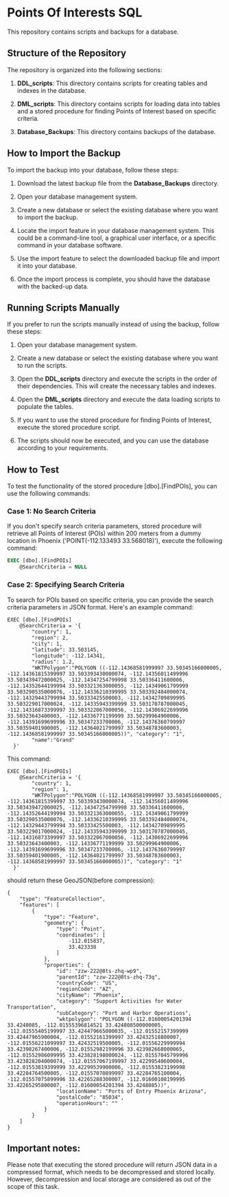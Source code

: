 # Points Of Interests SQL

This repository contains scripts and backups for a database.

## Structure of the Repository

The repository is organized into the following sections:

1. **DDL_scripts**: This directory contains scripts for creating tables and indexes in the database.

2. **DML_scripts**: This directory contains scripts for loading data into tables and a stored procedure for finding Points of Interest based on specific criteria.

3. **Database_Backups**: This directory contains backups of the database.

## How to Import the Backup

To import the backup into your database, follow these steps:

1. Download the latest backup file from the **Database_Backups** directory.

2. Open your database management system.

3. Create a new database or select the existing database where you want to import the backup.

4. Locate the import feature in your database management system. This could be a command-line tool, a graphical user interface, or a specific command in your database software.

5. Use the import feature to select the downloaded backup file and import it into your database.

6. Once the import process is complete, you should have the database with the backed-up data.

## Running Scripts Manually

If you prefer to run the scripts manually instead of using the backup, follow these steps:

1. Open your database management system.

2. Create a new database or select the existing database where you want to run the scripts.

3. Open the **DDL_scripts** directory and execute the scripts in the order of their dependencies. This will create the necessary tables and indexes.

4. Open the **DML_scripts** directory and execute the data loading scripts to populate the tables.

5. If you want to use the stored procedure for finding Points of Interest, execute the stored procedure script.

6. The scripts should now be executed, and you can use the database according to your requirements.

## How to Test

To test the functionality of the stored procedure [dbo].[FindPOIs], you can use the following commands:

### Case 1: No Search Criteria

If you don't specify search criteria parameters, stored procedure will retrieve all Points of Interest (POIs) within 200 meters from a dummy location in Phoenix ('POINT(-112.133493 33.568018)'), execute the following command:

```sql
EXEC [dbo].[FindPOIs]
    @SearchCriteria = NULL
```
    
### Case 2: Specifying Search Criteria

To search for POIs based on specific criteria, you can provide the search criteria parameters in JSON format. Here's an example command:
```
EXEC [dbo].[FindPOIs]
    @SearchCriteria = '{
        "country": 1,
        "region": 2,
        "city": 1,
        "latitude": 33.503145,
        "longitude": -112.14341,
        "radius": 1.2,
        "WKTPolygon":"POLYGON ((-112.14368581999997 33.50345166000005, -112.14361815399997 33.503393430000074, -112.14356011499996 33.503439472000025, -112.14347254799998 33.50336411600006, -112.14352644199994 33.503321363000055, -112.14349061799999 33.503290535000076, -112.14336210399995 33.503392484000074, -112.14329443799994 33.50333425500003, -112.14342709899995 33.503229017000024, -112.14335943399999 33.503170787000045, -112.14316873399997 33.503322067000056, -112.14306922699996 33.50323643400003, -112.14336771199999 33.50299964900006, -112.14391699699996 33.50347233700006, -112.14376360799997 33.50359401900005, -112.14364021799997 33.50348783600003, -112.14368581999997 33.50345166000005))", "category": "1",
        "name":"Grand"
  }'
```

This command:
```
EXEC [dbo].[FindPOIs]
    @SearchCriteria = '{
        "country": 1,
        "region": 1,
        "WKTPolygon":"POLYGON ((-112.14368581999997 33.50345166000005, -112.14361815399997 33.503393430000074, -112.14356011499996 33.503439472000025, -112.14347254799998 33.50336411600006, -112.14352644199994 33.503321363000055, -112.14349061799999 33.503290535000076, -112.14336210399995 33.503392484000074, -112.14329443799994 33.50333425500003, -112.14342709899995 33.503229017000024, -112.14335943399999 33.503170787000045, -112.14316873399997 33.503322067000056, -112.14306922699996 33.50323643400003, -112.14336771199999 33.50299964900006, -112.14391699699996 33.50347233700006, -112.14376360799997 33.50359401900005, -112.14364021799997 33.50348783600003, -112.14368581999997 33.50345166000005))", "category": "1"
  }'
```
should return these GeoJSON(before compression):
```
{
    "type": "FeatureCollection",
    "features": [
        {
            "type": "Feature",
            "geometry": {
                "type": "Point",
                "coordinates": [
                    -112.015837,
                    33.423338
                ]
            },
            "properties": {
                "id": "zzw-222@8ts-zhq-wp9",
                "parentId": "zzw-222@8ts-zhq-73q",
                "countryCode": "US",
                "regionCode": "AZ",
                "cityName": "Phoenix",
                "category": "Support Activities for Water Transportation",
                "subCategory": "Port and Harbor Operations",
                "wktpolygon": "POLYGON ((-112.01600054201394 33.4248085, -112.01555396814521 33.424808500000005, -112.01555405199997 33.424479665000035, -112.01552157399999 33.42447965900004, -112.01552161399997 33.42432518800007, -112.01556221099997 33.42432519500005, -112.01556229999994 33.42398267400006, -112.01552982199996 33.423982668000065, -112.01552986099995 33.423828198000024, -112.01557045799996 33.423828204000074, -112.01557067199997 33.42299540600004, -112.01553819399999 33.42299539900006, -112.01553823199998 33.42284764500005, -112.01557070899997 33.42284765100004, -112.01557075899996 33.42265288300007, -112.01600108199995 33.42265295800007, -112.01600054201394 33.4248085))",
                "locationName": "Ports of Entry Phoenix Arizona",
                "postalCode": "85034",
                "operationHours": ""
            }
        }
    ]
}
```

## Important notes:

Please note that executing the stored procedure will return JSON data in a compressed format, which needs to be decompressed and stored locally. However, decompression and local storage are considered as out of the scope of this task.
